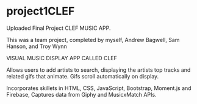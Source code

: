 # project1CLEF

Uploaded Final Project CLEF MUSIC APP.

This was a team project, completed by myself, Andrew Bagwell, Sam Hanson, and Troy Wynn

VISUAL MUSIC DISPLAY APP CALLED CLEF

Allows users to add artists to search, displaying the artists top tracks and related gifs that animate. Gifs scroll automatically on display.

Incorporates skillets in HTML, CSS, JavaScript, Bootstrap, Moment.js and Firebase, Captures data from Giphy and MusicxMatch APIs. 
